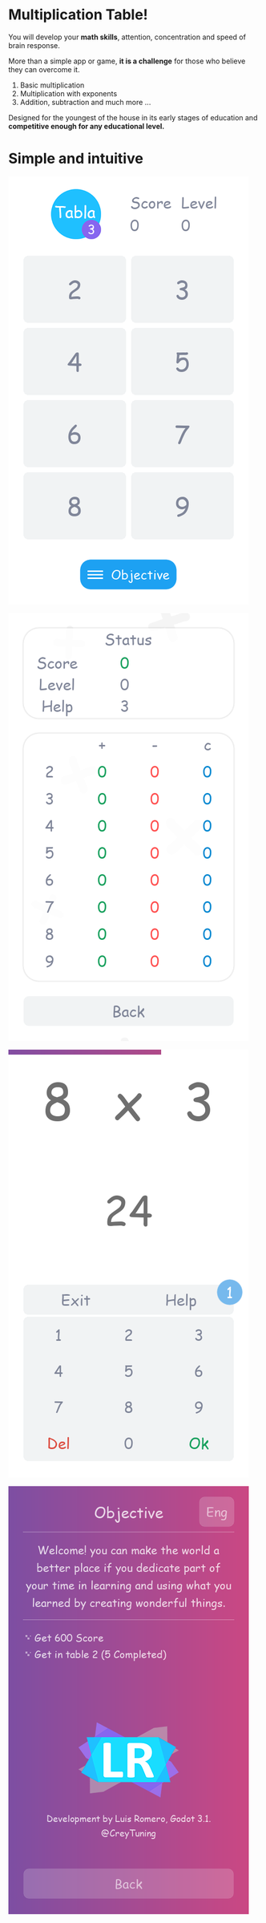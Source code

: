 # Multiplication Table!

You will develop your **math skills**, attention, concentration and speed of brain response.  
  
More than a simple app or game, **it is a challenge** for those who believe they can overcome it.  
  
1. Basic multiplication  
2. Multiplication with exponents  
3. Addition, subtraction and much more ...  
  
Designed for the youngest of the house in its early stages of education and **competitive enough for any educational level.**


# Simple and intuitive


![Main menu](https://github.com/CreyTuning/TablaDeMultiplicar/blob/master/Resources/Tabla%20Screenshots/English/Godot_v3%2019-06-11%2015-12-53-307.png)

![Status menu](https://github.com/CreyTuning/TablaDeMultiplicar/blob/master/Resources/Tabla%20Screenshots/English/Godot_v3%2019-06-11%2015-15-23-176.png)

![Multiplication](https://github.com/CreyTuning/TablaDeMultiplicar/blob/master/Resources/Tabla%20Screenshots/English/Godot_v3%2019-06-11%2015-17-02-22.png)

![Objetive menu](https://github.com/CreyTuning/TablaDeMultiplicar/blob/master/Resources/Tabla%20Screenshots/English/Godot_v3%2019-06-11%2015-17-09-353.png)